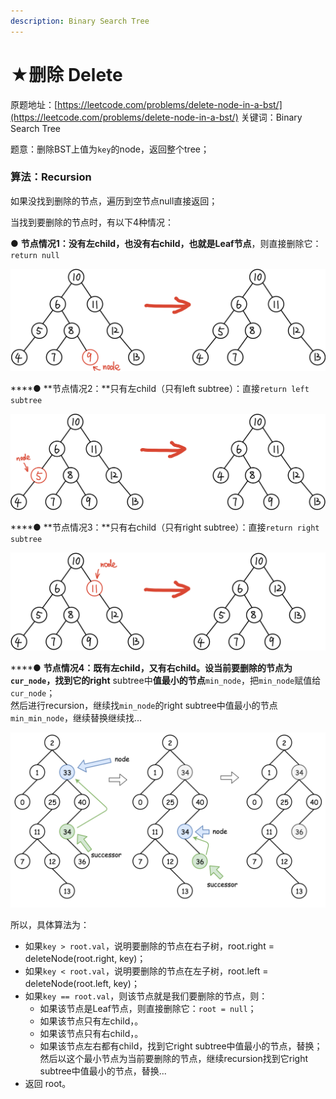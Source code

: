```yaml
---
description: Binary Search Tree
---
```


# ★删除 Delete

原题地址：[https://leetcode.com/problems/delete-node-in-a-bst/](https://leetcode.com/problems/delete-node-in-a-bst/) 关键词：Binary Search Tree

题意：删除BST上值为`key`的node，返回整个tree；



### 算法：Recursion

如果没找到删除的节点，遍历到空节点null直接返回；

当找到要删除的节点时，有以下4种情况：

● **节点情况1：**没有左child，也没有右child，也就是**Leaf节点**，则直接删除它：`return null`

![](../../.gitbook/assets/img_6436.jpg)

  
****● **节点情况2：**只有左child（只有left subtree）：直接`return left subtree` 

![](../../.gitbook/assets/img_6437.jpg)

  
****● **节点情况3：**只有右child（只有right subtree）：直接`return right subtree` 

![](../../.gitbook/assets/img_6438.jpg)

  
****● **节点情况4：**既有左child，又有右child。设当前要删除的节点为`cur_node`，找到它的**right** subtree中**值最小的节点**`min_node`，把`min_node`赋值给`cur_node`；  
然后进行recursion，继续找`min_node`的right subtree中值最小的节点`min_min_node`，继续替换继续找...

![](../../.gitbook/assets/del_succ.png)



所以，具体算法为：

* 如果`key > root.val`，说明要删除的节点在右子树，root.right = deleteNode\(root.right, key\)；
* 如果`key < root.val`，说明要删除的节点在左子树，root.left = deleteNode\(root.left, key\)；
* 如果`key == root.val`，则该节点就是我们要删除的节点，则： 
  * 如果该节点是Leaf节点，则直接删除它：`root = null`；
  * 如果该节点只有左child，。 
  * 如果该节点只有右child，。 
  * 如果该节点左右都有child，找到它right subtree中值最小的节点，替换；然后以这个最小节点为当前要删除的节点，继续recursion找到它right subtree中值最小的节点，替换...
* 返回 root。















